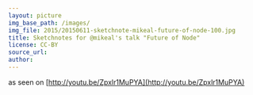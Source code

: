 ```yaml
---
layout: picture
img_base_path: /images/
img_file: 2015/20150611-sketchnote-mikeal-future-of-node-100.jpg
title: Sketchnotes for @mikeal's talk "Future of Node"
license: CC-BY
source_url:
author:
---
```


as seen on [http://youtu.be/Zpxlr1MuPYA](http://youtu.be/Zpxlr1MuPYA)

